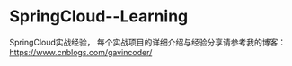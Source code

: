 # SpringCloud--Learning
SpringCloud实战经验，
每个实战项目的详细介绍与经验分享请参考我的博客：https://www.cnblogs.com/gavincoder/
